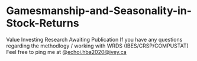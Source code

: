 # Gamesmanship-and-Seasonality-in-Stock-Returns
Value Investing Research Awaiting Publication 
If you have any questions regarding the methodlogy / working with WRDS (IBES/CRSP/COMPUSTAT) Feel free to ping me at @echoi.hba2020@ivey.ca
